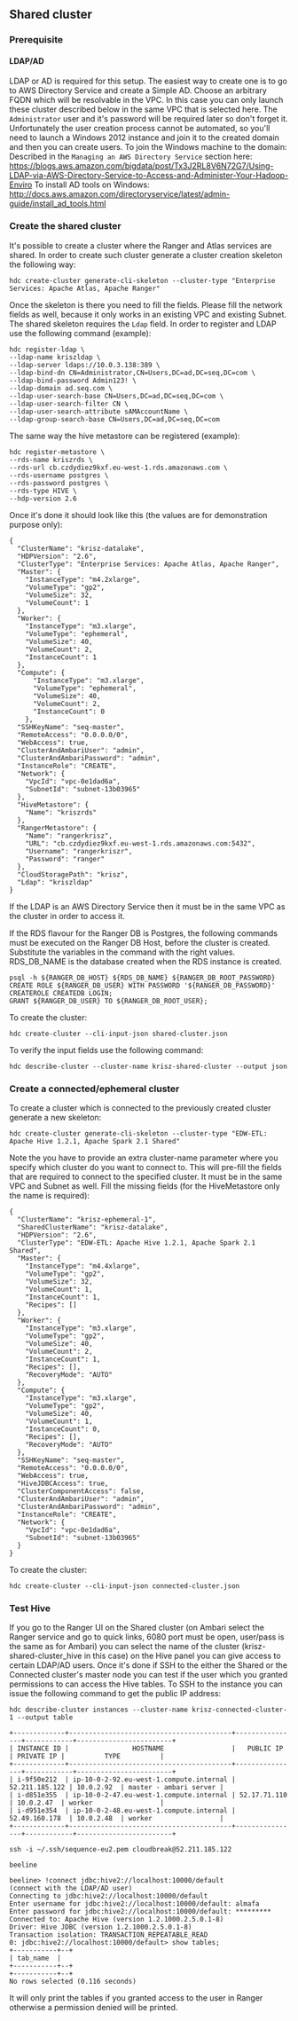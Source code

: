 ## Shared cluster

### Prerequisite
#### LDAP/AD
LDAP or AD is required for this setup. The easiest way to create one is to go to AWS Directory Service and create a Simple AD.
Choose an arbitrary FQDN which will be resolvable in the VPC. In this case you can only launch these cluster described below
in the same VPC that is selected here. The `Administrator` user and it's password will be required later so don't forget it.
Unfortunately the user creation process cannot be automated, so you'll need to launch a Windows 2012 instance and join it to the created
domain and then you can create users. 
To join the Windows machine to the domain: Described in the `Managing an AWS Directory Service` section here: 
https://blogs.aws.amazon.com/bigdata/post/Tx3J2RL8V6N72G7/Using-LDAP-via-AWS-Directory-Service-to-Access-and-Administer-Your-Hadoop-Enviro
To install AD tools on Windows: http://docs.aws.amazon.com/directoryservice/latest/admin-guide/install_ad_tools.html

### Create the shared cluster

It's possible to create a cluster where the Ranger and Atlas services are shared. In order to create such cluster generate
a cluster creation skeleton the following way:
```
hdc create-cluster generate-cli-skeleton --cluster-type "Enterprise Services: Apache Atlas, Apache Ranger"
```
Once the skeleton is there you need to fill the fields. Please fill the network fields as well, because it only works in 
an existing VPC and existing Subnet. 
The shared skeleton requires the `Ldap` field. In order to register and LDAP use the following command (example):
```
hdc register-ldap \
--ldap-name kriszldap \
--ldap-server ldaps://10.0.3.138:389 \
--ldap-bind-dn CN=Administrator,CN=Users,DC=ad,DC=seq,DC=com \
--ldap-bind-password Admin123! \
--ldap-domain ad.seq.com \
--ldap-user-search-base CN=Users,DC=ad,DC=seq,DC=com \
--ldap-user-search-filter CN \
--ldap-user-search-attribute sAMAccountName \
--ldap-group-search-base CN=Users,DC=ad,DC=seq,DC=com
```
The same way the hive metastore can be registered (example):
```
hdc register-metastore \
--rds-name kriszrds \
--rds-url cb.czdydiez9kxf.eu-west-1.rds.amazonaws.com \
--rds-username postgres \
--rds-password postgres \
--rds-type HIVE \
--hdp-version 2.6
```
Once it's done it should look like this (the values are for demonstration purpose only):
```
{
  "ClusterName": "krisz-datalake",
  "HDPVersion": "2.6",
  "ClusterType": "Enterprise Services: Apache Atlas, Apache Ranger",
  "Master": {
    "InstanceType": "m4.2xlarge",
    "VolumeType": "gp2",
    "VolumeSize": 32,
    "VolumeCount": 1
  },
  "Worker": {
    "InstanceType": "m3.xlarge",
    "VolumeType": "ephemeral",
    "VolumeSize": 40,
    "VolumeCount": 2,
    "InstanceCount": 1
  },
  "Compute": {
      "InstanceType": "m3.xlarge",
      "VolumeType": "ephemeral",
      "VolumeSize": 40,
      "VolumeCount": 2,
      "InstanceCount": 0
    },
  "SSHKeyName": "seq-master",
  "RemoteAccess": "0.0.0.0/0",
  "WebAccess": true,
  "ClusterAndAmbariUser": "admin",
  "ClusterAndAmbariPassword": "admin",
  "InstanceRole": "CREATE",
  "Network": {
    "VpcId": "vpc-0e1dad6a",
    "SubnetId": "subnet-13b03965"
  },
  "HiveMetastore": {
    "Name": "kriszrds"
  },
  "RangerMetastore": {
    "Name": "rangerkrisz",
    "URL": "cb.czdydiez9kxf.eu-west-1.rds.amazonaws.com:5432",
    "Username": "rangerkriszr",
    "Password": "ranger"
  },
  "CloudStoragePath": "krisz",
  "Ldap": "kriszldap"
}
```
If the LDAP is an AWS Directory Service then it must be in the same VPC as the cluster in order to access it.

If the RDS flavour for the Ranger DB is Postgres, the following commands must be executed on the Ranger DB Host, before the cluster is created. Substitute the variables in the command with the right values. RDS_DB_NAME is the database created when the RDS instance is created.
```
psql -h ${RANGER_DB_HOST} ${RDS_DB_NAME} ${RANGER_DB_ROOT_PASSWORD} 
CREATE ROLE ${RANGER_DB_USER} WITH PASSWORD '${RANGER_DB_PASSWORD}' CREATEROLE CREATEDB LOGIN;
GRANT ${RANGER_DB_USER} TO ${RANGER_DB_ROOT_USER};
```

To create the cluster:
```
hdc create-cluster --cli-input-json shared-cluster.json
```
To verify the input fields use the following command:
```
hdc describe-cluster --cluster-name krisz-shared-cluster --output json
```

### Create a connected/ephemeral cluster

To create a cluster which is connected to the previously created cluster generate a new skeleton:
```
hdc create-cluster generate-cli-skeleton --cluster-type "EDW-ETL: Apache Hive 1.2.1, Apache Spark 2.1 Shared"
```
Note the you have to provide an extra cluster-name parameter where you specify which cluster do you want to connect to.
This will pre-fill the fields that are required to connect to the specified cluster. It must be in the same VPC and Subnet as well.
Fill the missing fields (for the HiveMetastore only the name is required):
```
{
  "ClusterName": "krisz-ephemeral-1",
  "SharedClusterName": "krisz-datalake",
  "HDPVersion": "2.6",
  "ClusterType": "EDW-ETL: Apache Hive 1.2.1, Apache Spark 2.1 Shared",
  "Master": {
    "InstanceType": "m4.4xlarge",
    "VolumeType": "gp2",
    "VolumeSize": 32,
    "VolumeCount": 1,
    "InstanceCount": 1,
    "Recipes": []
  },
  "Worker": {
    "InstanceType": "m3.xlarge",
    "VolumeType": "gp2",
    "VolumeSize": 40,
    "VolumeCount": 2,
    "InstanceCount": 1,
    "Recipes": [],
    "RecoveryMode": "AUTO"
  },
  "Compute": {
    "InstanceType": "m3.xlarge",
    "VolumeType": "gp2",
    "VolumeSize": 40,
    "VolumeCount": 1,
    "InstanceCount": 0,
    "Recipes": [],
    "RecoveryMode": "AUTO"
  },
  "SSHKeyName": "seq-master",
  "RemoteAccess": "0.0.0.0/0",
  "WebAccess": true,
  "HiveJDBCAccess": true,
  "ClusterComponentAccess": false,
  "ClusterAndAmbariUser": "admin",
  "ClusterAndAmbariPassword": "admin",
  "InstanceRole": "CREATE",
  "Network": {
    "VpcId": "vpc-0e1dad6a",
    "SubnetId": "subnet-13b03965"
  }
}

```
To create the cluster:
```
hdc create-cluster --cli-input-json connected-cluster.json
```

### Test Hive

If you go to the Ranger UI on the Shared cluster (on Ambari select the Ranger service and go to quick links, 6080 port must be open, user/pass is the same as for Ambari)
you can select the name of the cluster (krisz-shared-cluster_hive in this case) on the Hive panel you can give access to certain LDAP/AD users.
Once it's done if SSH to the either the Shared or the Connected cluster's master node you can test if the user which you granted permissions to can
access the Hive tables. To SSH to the instance you can issue the following command to get the public IP address:
```
hdc describe-cluster instances --cluster-name krisz-connected-cluster-1 --output table

+-------------+-----------------------------------------+----------------+------------+------------------------+
| INSTANCE ID |                HOSTNAME                 |   PUBLIC IP    | PRIVATE IP |          TYPE          |
+-------------+-----------------------------------------+----------------+------------+------------------------+
| i-9f50e212  | ip-10-0-2-92.eu-west-1.compute.internal | 52.211.185.122 | 10.0.2.92  | master - ambari server |
| i-d851e355  | ip-10-0-2-47.eu-west-1.compute.internal | 52.17.71.110   | 10.0.2.47  | worker                 |
| i-d951e354  | ip-10-0-2-48.eu-west-1.compute.internal | 52.49.160.178  | 10.0.2.48  | worker                 |
+-------------+-----------------------------------------+----------------+------------+------------------------+

ssh -i ~/.ssh/sequence-eu2.pem cloudbreak@52.211.185.122
```
```
beeline

beeline> !connect jdbc:hive2://localhost:10000/default
(connect with the LDAP/AD user)
Connecting to jdbc:hive2://localhost:10000/default
Enter username for jdbc:hive2://localhost:10000/default: almafa
Enter password for jdbc:hive2://localhost:10000/default: *********
Connected to: Apache Hive (version 1.2.1000.2.5.0.1-8)
Driver: Hive JDBC (version 1.2.1000.2.5.0.1-8)
Transaction isolation: TRANSACTION_REPEATABLE_READ
0: jdbc:hive2://localhost:10000/default> show tables;
+-----------+--+
| tab_name  |
+-----------+--+
+-----------+--+
No rows selected (0.116 seconds)
```
It will only print the tables if you granted access to the user in Ranger otherwise a permission denied will be printed.
